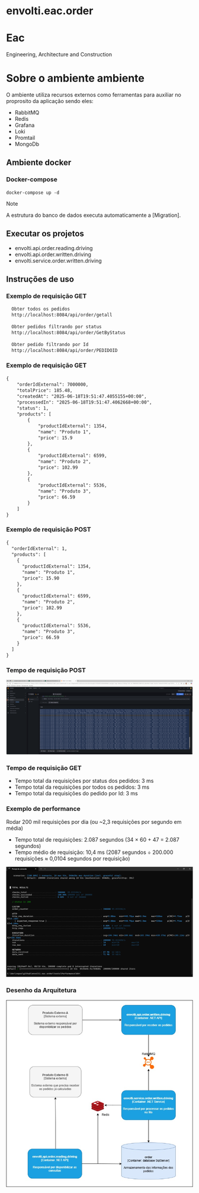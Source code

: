 # envolti.eac.order

# Eac
Engineering, Architecture and Construction

# Sobre o ambiente ambiente

O ambiente utiliza recursos externos como ferramentas para auxiliar no proprosito da aplicação sendo eles:

- RabbitMQ
- Redis
- Grafana
- Loki
- Promtail
- MongoDb

## Ambiente docker

### Docker-compose
```
docker-compose up -d
```

> [!NOTE]
> A estrutura do banco de dados executa automaticamente a [Migration].

## Executar os projetos

* envolti.api.order.reading.driving
* envolti.api.order.written.driving
* envolti.service.order.written.driving

## Instruções de uso

### Exemplo de requisição GET
```
  Obter todos os pedidos
  http://localhost:8084/api/order/getall

  Obter pedidos filtrando por status
  http://localhost:8084/api/order/GetByStatus

  Obter pedido filtrando por Id
  http://localhost:8084/api/order/PEDIDOID
```

### Exemplo de requisição GET
```
{
    "orderIdExternal": 7000000,
    "totalPrice": 185.48,
    "createdAt": "2025-06-18T19:51:47.4055155+00:00",
    "processedIn": "2025-06-18T19:51:47.4062668+00:00",
    "status": 1,
    "products": [
        {
            "productIdExternal": 1354,
            "name": "Produto 1",
            "price": 15.9
        },
        {
            "productIdExternal": 6599,
            "name": "Produto 2",
            "price": 102.99
        },
        {
            "productIdExternal": 5536,
            "name": "Produto 3",
            "price": 66.59
        }
    ]
}
```

### Exemplo de requisição POST
```
{
  "orderIdExternal": 1,
  "products": [
    {
      "productIdExternal": 1354,
      "name": "Produto 1",
      "price": 15.90
    },
    {
      "productIdExternal": 6599,
      "name": "Produto 2",
      "price": 102.99
    },
    {
      "productIdExternal": 5536,
      "name": "Produto 3",
      "price": 66.59
    }
  ]
}
```

### Tempo de requisição POST

![Processamento de pedidos](processamento-pedidos.png)

### Tempo de requisição GET
- Tempo total da requisições por status dos pedidos: 3 ms
- Tempo total da requisições por todos os pedidos: 3 ms
- Tempo total da requisições do pedido por Id: 3 ms

### Exemplo de performance

Rodar 200 mil requisições por dia (ou ~2,3 requisições por segundo em média)

- Tempo total de requisições: 2.087 segundos (34 × 60 + 47 = 2.087 segundos)
- Tempo médio de requisição: 10,4 ms (2087 segundos ÷ 200.000 requisições ≈ 0,0104 segundos por requisição)

![Sou uma imagem](Tests.png)

### Desenho da Arquitetura

![Sou uma imagem](Arquitetura.jpg)
